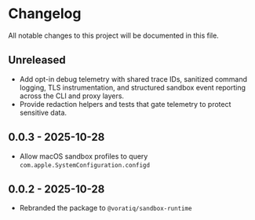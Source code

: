 # Changelog

All notable changes to this project will be documented in this file.

## Unreleased

- Add opt-in debug telemetry with shared trace IDs, sanitized command logging, TLS instrumentation, and structured sandbox event reporting across the CLI and proxy layers.
- Provide redaction helpers and tests that gate telemetry to protect sensitive data.

## 0.0.3 - 2025-10-28

- Allow macOS sandbox profiles to query `com.apple.SystemConfiguration.configd`

## 0.0.2 - 2025-10-28

- Rebranded the package to `@voratiq/sandbox-runtime`
